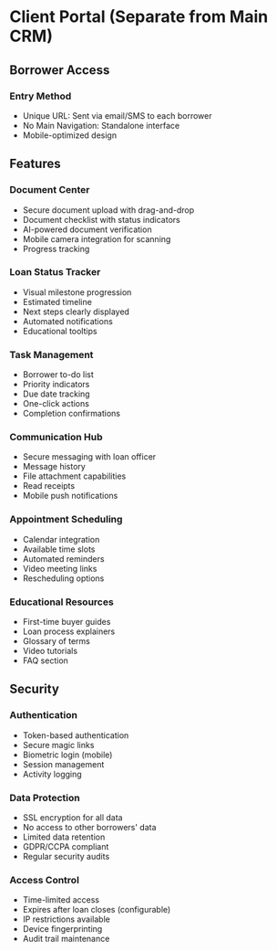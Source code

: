 # Client Portal (Separate from Main CRM)

## Borrower Access

### Entry Method

- Unique URL: Sent via email/SMS to each borrower
- No Main Navigation: Standalone interface
- Mobile-optimized design

## Features

### Document Center

- Secure document upload with drag-and-drop
- Document checklist with status indicators
- AI-powered document verification
- Mobile camera integration for scanning
- Progress tracking

### Loan Status Tracker

- Visual milestone progression
- Estimated timeline
- Next steps clearly displayed
- Automated notifications
- Educational tooltips

### Task Management

- Borrower to-do list
- Priority indicators
- Due date tracking
- One-click actions
- Completion confirmations

### Communication Hub

- Secure messaging with loan officer
- Message history
- File attachment capabilities
- Read receipts
- Mobile push notifications

### Appointment Scheduling

- Calendar integration
- Available time slots
- Automated reminders
- Video meeting links
- Rescheduling options

### Educational Resources

- First-time buyer guides
- Loan process explainers
- Glossary of terms
- Video tutorials
- FAQ section

## Security

### Authentication

- Token-based authentication
- Secure magic links
- Biometric login (mobile)
- Session management
- Activity logging

### Data Protection

- SSL encryption for all data
- No access to other borrowers' data
- Limited data retention
- GDPR/CCPA compliant
- Regular security audits

### Access Control

- Time-limited access
- Expires after loan closes (configurable)
- IP restrictions available
- Device fingerprinting
- Audit trail maintenance
